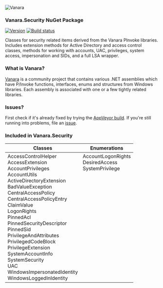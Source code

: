 ﻿![Vanara](https://github.com/dahall/Vanara/raw/master/docs/icons/VanaraHeading.png)
### Vanara.Security NuGet Package
[![Version](https://img.shields.io/nuget/v/Vanara.Security?label=NuGet&style=flat-square)](https://github.com/dahall/Vanara/releases)
[![Build status](https://img.shields.io/appveyor/build/dahall/vanara?label=AppVeyor%20build&style=flat-square)](https://ci.appveyor.com/project/dahall/vanara)

Classes for security related items derived from the Vanara PInvoke libraries. Includes extension methods for Active Directory and access control classes, methods for working with accounts, UAC, privileges, system access, impersonation and SIDs, and a full LSA wrapper.

### What is Vanara?

[Vanara](https://github.com/dahall/Vanara) is a community project that contains various .NET assemblies which have P/Invoke functions, interfaces, enums and structures from Windows libraries. Each assembly is associated with one or a few tightly related libraries.

### Issues?

First check if it's already fixed by trying the [AppVeyor build](https://ci.appveyor.com/nuget/vanara-prerelease).
If you're still running into problems, file an [issue](https://github.com/dahall/Vanara/issues).

### Included in Vanara.Security

Classes | Enumerations
--- | ---
AccessControlHelper<br>AccessExtension<br>AccountPrivileges<br>AccountUtils<br>ActiveDirectoryExtension<br>BadValueException<br>CentralAccessPolicy<br>CentralAccessPolicyEntry<br>ClaimValue<br>LogonRights<br>PinnedAcl<br>PinnedSecurityDescriptor<br>PinnedSid<br>PrivilegeAndAttributes<br>PrivilegedCodeBlock<br>PrivilegeExtension<br>SystemAccountInfo<br>SystemSecurity<br>UAC<br>WindowsImpersonatedIdentity<br>WindowsLoggedInIdentity<br> | AccountLogonRights<br>DesiredAccess<br>SystemPrivilege<br><br><br><br><br><br><br><br><br><br><br><br><br><br><br><br><br><br><br>
